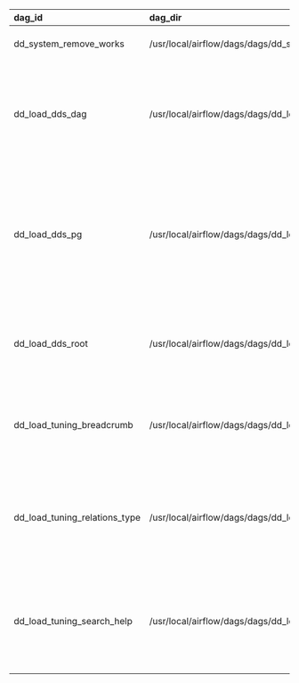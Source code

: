 | dag_id                        | dag_dir                                                    | factory   | schedule_interval   | description                                                               | default_args                                                                                             | tags                 | tasks                                                                                                                                                                                                                                                                                                            |
|:------------------------------|:-----------------------------------------------------------|:----------|:--------------------|:--------------------------------------------------------------------------|:---------------------------------------------------------------------------------------------------------|:---------------------|:-----------------------------------------------------------------------------------------------------------------------------------------------------------------------------------------------------------------------------------------------------------------------------------------------------------------|
| dd_system_remove_works        | /usr/local/airflow/dags/dags/dd_system_remove_works        | Python    | 5 3 * * *           | Clean of unremoved works                                                  | {'owner': 'airflow', 'retries': 1}                                                                       | ['system']           | ['clean_s3_works', 'clean_pg_works', 'clean_local_works']                                                                                                                                                                                                                                                        |
| dd_load_dds_dag               | /usr/local/airflow/dags/dags/dd_load_dds_dag               | Python    | 18 03 * * *         | Loading meta information from dag to data detective entity                | {'owner': 'airflow', 'result_type': 'pickle', 'retries': 1, 'work_conn_id': 's3work', 'work_type': 's3'} | ['dds']              | ['get_list_of_dags', 'add_code_files_to_dags', 'transform_dag_to_entity', 'append_entities', 'upload_dds_entity']                                                                                                                                                                                                |
| dd_load_dds_pg                | /usr/local/airflow/dags/dags/dd_load_dds_pg                | Python    | 13 03 * * *         | Loading meta information from postgres database                           | {'owner': 'airflow', 'result_type': 'pickle', 'retries': 1, 'work_conn_id': 's3work', 'work_type': 's3'} | ['dds']              | ['dump_pg_schemas', 'dump_pg_tables', 'dump_pg_columns', 'transform_schema_to_entity', 'transform_table_to_entity', 'transform_column_to_entity', 'link_schema_to_table', 'link_table_to_column', 'link_root_node_to_schema', 'append_entities', 'append_relations', 'upload_dds_entity', 'upload_dds_relation'] |
| dd_load_dds_root              | /usr/local/airflow/dags/dags/dd_load_dds_root              | YAML      | 5 1 * * *           | Loading root entities                                                     | {'owner': 'airflow', 'result_type': 'pickle', 'retries': 1, 'work_type': 'file'}                         | ['tuning']           | ['dump_root_nodes_entities', 'dump_root_nodes_relations', 'upload_dds_entity', 'upload_dds_relation']                                                                                                                                                                                                            |
| dd_load_tuning_breadcrumb     | /usr/local/airflow/dags/dags/dd_load_tuning_breadcrumb     | YAML      | 0 */2 * * *         | Loading the breadcrumb of relations from root to entity                   | {'owner': 'airflow', 'result_type': 'pickle', 'retries': 1, 'work_type': 'file'}                         | ['tuning']           | ['dump_relation_contains', 'transform_breadcrumb', 'upload_tuning_breadcrumb']                                                                                                                                                                                                                                   |
| dd_load_tuning_relations_type | /usr/local/airflow/dags/dags/dd_load_tuning_relations_type | YAML      | 5 2 * * *           | Loading entity relationship types                                         | {'owner': 'airflow', 'result_type': 'pickle', 'retries': 1, 'work_conn_id': 's3work', 'work_type': 's3'} | ['SLA3', 'prod_dev'] | ['dump_relations_types', 'upload_tuning_relations_type']                                                                                                                                                                                                                                                         |
| dd_load_tuning_search_help    | /usr/local/airflow/dags/dags/dd_load_tuning_search_help    | Python    | 12 03 * * *         | Loading information about systems and types into tuning.search_help table | {'owner': 'airflow', 'result_type': 'pickle', 'retries': 1, 'work_conn_id': 's3work', 'work_type': 's3'} | ['tuning']           | ['get_data_from_search_enums', 'upload_data_to_tuning_search_help']                                                                                                                                                                                                                                              |
